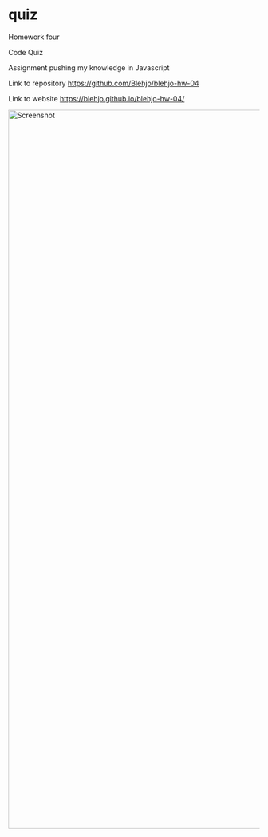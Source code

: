 # quiz

Homework four

Code Quiz

Assignment pushing my knowledge in Javascript

Link to repository https://github.com/Blehjo/blehjo-hw-04

Link to website https://blehjo.github.io/blehjo-hw-04/

<img width="1440" alt="Screenshot" src="https://user-images.githubusercontent.com/89440573/152703223-3c34f544-37a1-440d-bc1a-1f40da410126.png">

